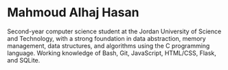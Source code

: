 # Mahmoud Alhaj Hasan

Second-year computer science student at the Jordan University of Science and Technology, with a strong foundation in data abstraction, memory management, data structures, and algorithms using the C programming language. Working knowledge of Bash, Git, JavaScript, HTML/CSS, Flask, and SQLite.